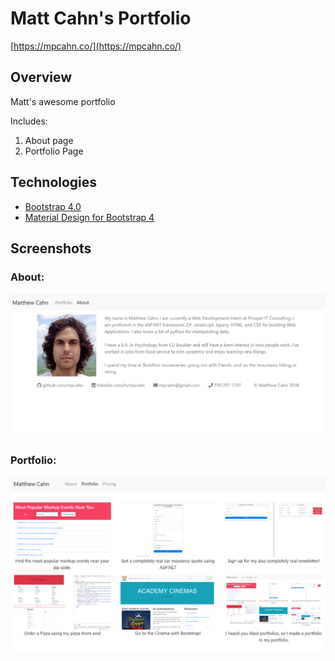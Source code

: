 # Matt Cahn's Portfolio

[https://mpcahn.co/](https://mpcahn.co/)

## Overview

Matt's awesome portfolio

Includes:

  1. About page
  2. Portfolio Page

## Technologies

* [Bootstrap 4.0](https://getbootstrap.com/)
* [Material Design for Bootstrap 4](https://mdbootstrap.com/)

## Screenshots

### About:
![](img/about.png)

### Portfolio:
![](img/portfolio.PNG)
